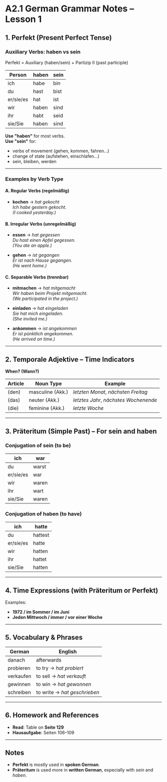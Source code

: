 
# A2.1 German Grammar Notes – Lesson 1

## 1. Perfekt (Present Perfect Tense)

### Auxiliary Verbs: **haben** vs **sein**

Perfekt = Auxiliary (haben/sein) + Partizip II (past participle)

| Person        | haben       | sein     |
|---------------|-------------|----------|
| ich           | habe        | bin      |
| du            | hast        | bist     |
| er/sie/es     | hat         | ist      |
| wir           | haben       | sind     |
| ihr           | habt        | seid     |
| sie/Sie       | haben       | sind     |

**Use "haben"** for most verbs.  
**Use "sein"** for:
- verbs of movement (gehen, kommen, fahren…)
- change of state (aufstehen, einschlafen…)
- sein, bleiben, werden

---

### Examples by Verb Type

#### A. Regular Verbs (regelmäßig)
- **kochen** → *hat gekocht*  
  *Ich habe gestern gekocht.*  
  *(I cooked yesterday.)*

#### B. Irregular Verbs (unregelmäßig)
- **essen** → *hat gegessen*  
  *Du hast einen Apfel gegessen.*  
  *(You ate an apple.)*

- **gehen** → *ist gegangen*  
  *Er ist nach Hause gegangen.*  
  *(He went home.)*

#### C. Separable Verbs (trennbar)
- **mitmachen** → *hat mitgemacht*  
  *Wir haben beim Projekt mitgemacht.*  
  *(We participated in the project.)*

- **einladen** → *hat eingeladen*  
  *Sie hat mich eingeladen.*  
  *(She invited me.)*

- **ankommen** → *ist angekommen*  
  *Er ist pünktlich angekommen.*  
  *(He arrived on time.)*

---

## 2. Temporale Adjektive – Time Indicators

**When? (Wann?)**

| Article | Noun Type         | Example                   |
|---------|-------------------|---------------------------|
| (den)   | masculine (Akk.)  | *letzten Monat*, *nächsten Freitag*  
| (das)   | neuter (Akk.)     | *letztes Jahr*, *nächstes Wochenende*  
| (die)   | feminine (Akk.)   | *letzte Woche*            |

---

## 3. Präteritum (Simple Past) – For **sein** and **haben**

### Conjugation of **sein** (to be)
| ich | war    |
|-----|--------|
| du  | warst  |
| er/sie/es | war |
| wir | waren  |
| ihr | wart   |
| sie/Sie | waren |

### Conjugation of **haben** (to have)
| ich | hatte  |
|-----|--------|
| du  | hattest |
| er/sie/es | hatte |
| wir | hatten |
| ihr | hattet |
| sie/Sie | hatten |

---

## 4. Time Expressions (with Präteritum or Perfekt)

Examples:
- **1972 / im Sommer / im Juni**
- **Jeden Mittwoch / immer / vor einer Woche**

---

## 5. Vocabulary & Phrases

| German     | English        |
|------------|----------------|
| danach     | afterwards     |
| probieren  | to try         → *hat probiert*  
| verkaufen  | to sell        → *hat verkauft*
| gewinnen   | to win         → *hat gewonnen*
| schreiben  | to write       → *hat geschrieben*

---

## 6. Homework and References

- **Read**: Table on **Seite 129**
- **Hausaufgabe**: Seiten 106–109

---

## Notes

- **Perfekt** is mostly used in **spoken German**.
- **Präteritum** is used more in **written German**, especially with *sein* and *haben*.
